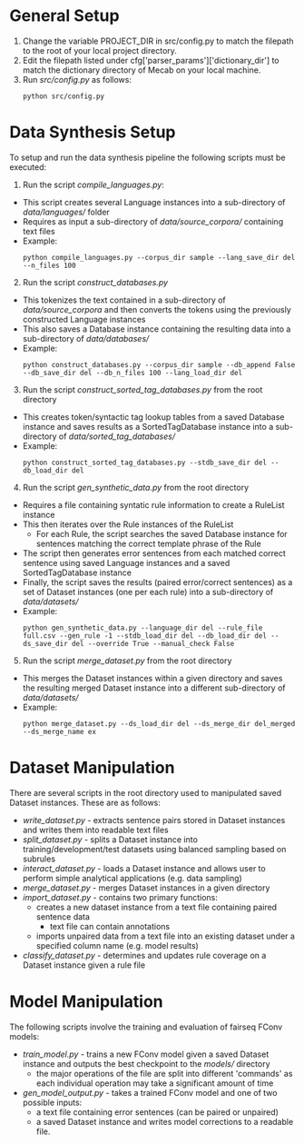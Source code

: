 # General Setup

1. Change the variable PROJECT_DIR in src/config.py to match the filepath to the root of your local project directory.
2. Edit the filepath listed under cfg['parser_params']['dictionary_dir'] to match the dictionary directory of Mecab on your local machine.
3. Run *src/config.py* as follows:
	```console
	python src/config.py
	```

# Data Synthesis Setup

To setup and run the data synthesis pipeline the following scripts must be executed:

1. Run the script *compile_languages.py*:
  - This script creates several Language instances into a sub-directory of *data/languages/* folder
  - Requires as input a sub-directory of *data/source_corpora/* containing text files
  - Example:
	  ```console
	  python compile_languages.py --corpus_dir sample --lang_save_dir del --n_files 100
	  ```
2. Run the script *construct_databases.py*
  - This tokenizes the text contained in a sub-directory of *data/source_corpora* and then converts the tokens using the previously constructed Language instances
  - This also saves a Database instance containing the resulting data into a sub-directory of *data/databases/*
  - Example:
  	  ```console
	  python construct_databases.py --corpus_dir sample --db_append False --db_save_dir del --db_n_files 100 --lang_load_dir del
	  ```
3. Run the script *construct_sorted_tag_databases.py* from the root directory
  - This creates token/syntactic tag lookup tables from a saved Database instance and saves results as a SortedTagDatabase instance into a sub-directory of *data/sorted_tag_databases/*
  - Example:
  	  ```console
	  python construct_sorted_tag_databases.py --stdb_save_dir del --db_load_dir del
	  ```
4. Run the script *gen_synthetic_data.py* from the root directory
  - Requires a file containing syntatic rule information to create a RuleList instance
  - This then iterates over the Rule instances of the RuleList
    - For each Rule, the script searches the saved Database instance for sentences matching the correct template phrase of the Rule
  - The script then generates error sentences from each matched correct sentence using saved Language instances and a saved SortedTagDatabase instance
  - Finally, the script saves the results (paired error/correct sentences) as a set of Dataset instances (one per each rule) into a sub-directory of *data/datasets/*
  - Example:
  	  ```console
	  python gen_synthetic_data.py --language_dir del --rule_file full.csv --gen_rule -1 --stdb_load_dir del --db_load_dir del --ds_save_dir del --override True --manual_check False
      ```
5. Run the script *merge_dataset.py* from the root directory
  - This merges the Dataset instances within a given directory and saves the resulting merged Dataset instance into a different sub-directory of *data/datasets/*
  - Example:
  	  ```console
	  python merge_dataset.py --ds_load_dir del --ds_merge_dir del_merged --ds_merge_name ex
      ```

# Dataset Manipulation

There are several scripts in the root directory used to manipulated saved Dataset instances. These are as follows:

- *write_dataset.py* - extracts sentence pairs stored in Dataset instances and writes them into readable text files
- *split_dataset.py* - splits a Dataset instance into training/development/test datasets using balanced sampling based on subrules
- *interact_dataset.py* - loads a Dataset instance and allows user to perform simple analytical applications (e.g. data sampling)
- *merge_dataset.py* - merges Dataset instances in a given directory
- *import_dataset.py* - contains two primary functions:
  - creates a new dataset instance from a text file containing paired sentence data
    - text file can contain annotations
  - imports unpaired data from a text file into an existing dataset under a specified column name (e.g. model results)
- *classify_dataset.py* - determines and updates rule coverage on a Dataset instance given a rule file

# Model Manipulation

The following scripts involve the training and evaluation of fairseq FConv models:

- *train_model.py* - trains a new FConv model given a saved Dataset instance and outputs the best checkpoint to the *models/* directory
  - the major operations of the file are split into different 'commands' as each individual operation may take a significant amount of time
- *gen_model_output.py* - takes a trained FConv model and one of two possible inputs:
  - a text file containing error sentences (can be paired or unpaired)
  - a saved Dataset instance
and writes model corrections to a readable file.
